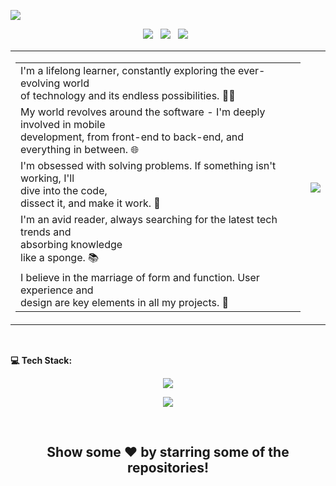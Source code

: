 ![](https://media.discordapp.net/attachments/714398127662039080/1154079055885381644/banner.png)

<p align="center">
<a href="#"><img src="https://komarev.com/ghpvc/?username=subrotokumar&style=for-the-badge"></a> &nbsp;
<a href="https://www.twitter.com/isubrotokumar"><img src="https://img.shields.io/badge/Twitter-1DA1F2?style=for-the-badge&logo=twitter&logoColor=white"></a> &nbsp;
<!-- <a href="https://www.instagram.com/isubrotokumar"><img src="https://img.shields.io/badge/Instagram-E4405F?style=for-the-badge&logo=instagram&logoColor=white"></a> &nbsp; -->
<a href="https://www.linkedin.com/in/kumarsubroto"><img src="https://img.shields.io/badge/LinkedIn-0077B5?style=for-the-badge&logo=linkedin&logoColor=white"></a> &nbsp;
</p>

<Table>
  <tr>
    <td>
                  <Table width="50%">
                    <tr><td>
                        I'm a lifelong learner, constantly exploring the ever-evolving world<br>of technology and its endless possibilities. 👨‍💻
                    </td></tr>
                    <tr><td>
                        My world revolves around the software - I'm deeply involved in mobile<br>development, from front-end to back-end, and everything in between. 🌐  
                    </td></tr>
                     <tr><td>
                        I'm obsessed with solving problems. If something isn't working, I'll<br>dive into the code,<br> dissect it, and make it work. 🔧   
                    </td></tr>
                    <tr><td>
                      I'm an avid reader, always searching for the latest tech trends and <br>absorbing knowledge<br> like a sponge. 📚     
                    </td></tr>
                      <tr><td>
                       I believe in the marriage of form and function. User experience and <br>design are key elements in all my projects. 🎨  
                    </td></tr>
                  </Table>
    </td>
     <td>
      <img src="https://user-images.githubusercontent.com/95968368/183289298-957af452-56c4-452a-b742-e2287a480753.png">
    </td>
  
  </tr>
</Table>
<br>

**💻 Tech Stack:**

<p align="center">
  <a href="https://skillicons.dev">
    <img src="https://skillicons.dev/icons?i=java,go,javascript,typescript,html,css,vim,bash,git,docker,linux" />
  </a>
</p>

<p align="center">
  <a href="https://skillicons.dev">
    <img src="https://skillicons.dev/icons?i=flutter,dart,tailwind,react,nextjs,nodejs,express,graphql,mongo,postgres,firebase,appwrite,androidstudio" />
  </a>
</p>

<!-- BLOG-POST-LIST:START -->
<!-- BLOG-POST-LIST:END -->  

<br>
<!--
<details>
<summary><strong>STATS</strong></summary>
<br>
<p align="center">
<img align="center" width="45%" src="https://github-readme-stats.vercel.app/api?username=subrotokumar&show_icons=true&theme=swift" alt="subrotokumar" /><img align="center" width="47.5%" src="https://github-readme-streak-stats.herokuapp.com/?user=subrotokumar&theme=swift&hide_border=false"  alt="subrotokumar" />
</p>
<p align="center">
<img align="center" width="50%" src="https://github-readme-stats.vercel.app/api/top-langs?username=subrotokumar&show_icons=true&locale=en&layout=compact" alt="subrotokumar" />
</p>
</details>
-->


<h2 align="center"> Show some ❤️ by starring some of the repositories! </h2>  
